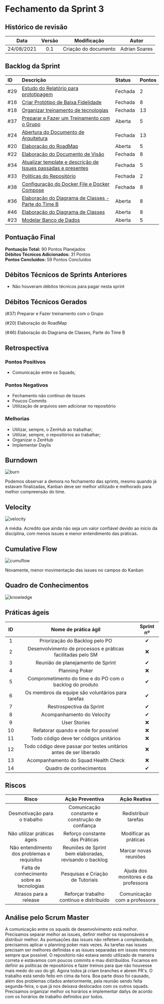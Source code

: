 # Fechamento da Sprint 3

## Histórico de revisão

| **Data** |  **Versão** | **Modificação**  |  **Autor** |
|:-:|:-:|:-:|:-:|
|    24/08/2021   |  0.1 | Criação do documento  | Adrian Soares |

## Backlog da Sprint 

|ID|Descrição|Status|Pontos|
|:-|:-|:-|:-|
|#29|[Estudo do Relatório para prototipagem](https://github.com/fga-eps-mds/2021-1-hospitalar/issues/29)|Fechada|2|
|#16|[Criar Protótipo de Baixa Fidelidade](https://github.com/fga-eps-mds/2021-1-hospitalar/issues/16)|Fechada|8|
|#18|[Organizar treinamento de tecnologias](https://github.com/fga-eps-mds/2021-1-hospitalar/issues/18)|Fechada|13|
|#37|[Preparar e Fazer um Treinamento com o Grupo](https://github.com/fga-eps-mds/2021-1-hospitalar/issues/37)|Aberta|5|
|#24|[Abertura do Documento de Arquitetura](https://github.com/fga-eps-mds/2021-1-hospitalar/issues/24)|Fechada|13|
|#20|[Elaboração do RoadMap](https://github.com/fga-eps-mds/2021-1-hospitalar/issues/20)|Aberta|5|
|#22|[Elaboração do Documento de Visão](https://github.com/fga-eps-mds/2021-1-hospitalar/issues/22)|Fechada|8|
|#34|[Atualizar template e descrição de Issues passadas e presentes](https://github.com/fga-eps-mds/2021-1-hospitalar/issues/34)|Fechada|5|
|#33|[Políticas do Repositório](https://github.com/fga-eps-mds/2021-1-hospitalar/issues/33)|Fechada|2|
|#38|[Configuração do Docker File e Docker Compose](https://github.com/fga-eps-mds/2021-1-hospitalar/issues/38)|Fechada|8|
|#36|[Elaboração do Diagrama de Classes - Parte do Time B](https://github.com/fga-eps-mds/2021-1-hospitalar/issues/36)|Aberta|8|
|#46|[Elaboração do Diagrama de Classes](https://github.com/fga-eps-mds/2021-1-hospitalar/issues/46)|Aberta|8|
|#23|[Modelar Banco de Dados](https://github.com/fga-eps-mds/2021-1-hospitalar/issues/46)|Aberta|5|

## Pontuação Final

**Pontuação Total:** 90 Pontos Planejados <br>
**Débitos Técnicos Adicionados:** 31 Pontos <br>
**Pontos Concluídos:** 59 Pontos Concluídos <br>

## Débitos Técnicos de Sprints Anteriores

- Não houveram débitos técnicos para pagar nesta sprint

<!--OU

(#nº) nome da issue
<BR> 
(#nº) nome da issue-->

## Débitos Técnicos Gerados

<!--- Não foram gerados débitos nesta sprint

OU-->

(#37) Preparar e Fazer treinamento com o Grupo

(#20) Elaboração do RoadMap

(#46) Elaboração do Diagrama de Classes, Parte do Time B

## Retrospectiva

### Pontos Positivos

- Comunicação entre os Squads;

### Pontos Negativos

- Fechamento não contínuo de Issues
- Poucos Commits
- Utilização de arquivos sem adicionar no repositório

### Melhorias

- Utilizar, sempre, o ZenHub ao trabalhar;
- Utilizar, sempre, o repositórios ao trabalhar;
- Organizar o ZenHub
- Implementar Daylis

## Burndown

![burn](burndown3.png)

 Podemos observar a demora no fechamento das sprints, mesmo quando já estavam finalizadas, Kanban deve ser melhor utilizado e melhorado para melhor compreensão do time.
  
## Velocity

![velocity](velocity3.png) 

A média. Acredito que ainda não seja um valor confiável devido ao início da disciplina, com menos issues e menor entendimento das práticas.

## Cumulative Flow

![cumuflow](cumu_flow3.png  "CumuFlow")

Novamente, menor movimentação das issues no campos do Kanban

## Quadro de Conhecimentos

![knowledge](knowledge.png)
  
## Práticas ágeis
  
|ID    | Nome de prática ágil    | Sprint nº |
| :-: | :-: | :-: |
| 1    | Priorização do Backlog pelo PO | &#10004; |
| 2    | Desenvolvimento de processos e práticas facilitadas pelo SM | &#10060; |
| 3    | Reunião de planejamento de Sprint | &#10004; |
| 4    | Planning Poker | &#10060; |
| 5    | Comprometimento do time e do PO com o backlog do produto | &#10004; |
| 6    | Os membros da equipe são voluntários para tarefas | &#10004; |
| 7    | Restrospectiva da Sprint | &#10004; |
| 8    | Acompanhamento do Velocity | &#10004; |
| 9    | User Stories | &#10060; |
| 10 |    Refatorar quando e onde for possível | &#10060; |
| 11 | Todo código deve ter códigos unitários | &#10060; |
| 12 |    Todo código deve passar por testes unitários antes de ser liberado | &#10060; |
| 13 |     Acompanhamento do Squad Health Check | &#10060; |
| 14 |    Quadro de conhecimentos| &#10004; |

<!--
## Qualidade do Trabalho Entregue

Segundo a equipe a qualidade entregue foi de (nº). A escala dos valores é de 1 a 5.

| **Objetivo da Sprint** |  **Nota** |
|:-:|:-:|
|    Descrição do Objetivo   |  (nº) |
|    Descrição do Objetivo   |  (nº) |
|    ...   |  ... |
-->

## Riscos

|  **Risco**  | **Ação Preventiva** |**Ação Reativa** |
|:-:|:-:|:-:|
| Desmotivação para o trabalho | Comunicação constante e construção de confiança | Redistribuir tarefas |
| Não utilizar práticas ágeis | Reforço constante das Práticas | Modificar as práticas |
| Não entendimento dos problemas e requisitos | Reuniões de Sprint bem elaboradas, revisando o backlog | Marcar novas reuniões |
| Falta de conhecimento sobre as tecnologias | Pesquisas e Criação de Tutoriais | Ajuda dos monitores e da professora |
| Atrasos para a release | Reforçar trabalho contínuo e distribuído | Comunicação com a professora |
  
<!-- ## Burndown de Riscos (???) -->

## Análise pelo Scrum Master

A comunicação entre os squads de desenvolvimento está melhor.
Precisamos separar melhor as issues, definir melhor os responsáveis e distribuir melhor.
As pontuações das issues não refletem a complexidade, precisamos aplicar o planning poker mais vezes.
As tarefas nas issues precisam ser melhores definidas e as issues separadas em issues menores sempre que possível.
O repositório não estava sendo utilizado de maneira correta e estávamos com poucos commits e mau distribuídos. Focamos em definir as políticas de repositórios e fazer treinos para que não houvesse mais medo do uso do git. Agora todos já criam branches e abrem PR's.
O trabalho está sendo feito em cima da hora. Boa parte disso foi causado, além dos problemas citados anteriormente, pela reunião sendo feita segunda-feira, o que já nos deixava deslocados com os outros squads. Precisamos organizar melhor os horários e implementar dailys de acordo com os horários de trabalho definidos por todos.
